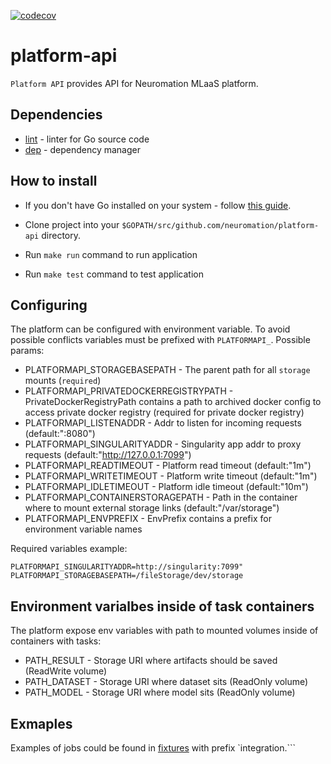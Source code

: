 [![codecov](https://codecov.io/gh/neuromation/platform-api/branch/master/graph/badge.svg?token=UhSf3Bzfe0)](https://codecov.io/gh/neuromation/platform-api)
# platform-api

`Platform API` provides API for Neuromation MLaaS platform.

## Dependencies

* [lint](https://github.com/golang/lint) - linter for Go source code
* [dep](https://github.com/golang/dep) - dependency manager

## How to install

* If you don't have Go installed on your system - follow [this guide](https://golang.org/doc/install).

* Clone project into your `$GOPATH/src/github.com/neuromation/platform-api` directory.

* Run `make run` command to run application

* Run `make test` command to test application

## Configuring

The platform can be configured with environment variable. To avoid possible conflicts variables must be prefixed with `PLATFORMAPI_`.
Possible params:
* PLATFORMAPI_STORAGEBASEPATH - The parent path for all `storage` mounts (`required`)
* PLATFORMAPI_PRIVATEDOCKERREGISTRYPATH - PrivateDockerRegistryPath contains a path to archived docker config to access private docker registry (required for private docker registry)
* PLATFORMAPI_LISTENADDR - Addr to listen for incoming requests (default:":8080")
* PLATFORMAPI_SINGULARITYADDR - Singularity app addr to proxy requests (default:"http://127.0.0.1:7099")
* PLATFORMAPI_READTIMEOUT - Platform read timeout (default:"1m")
* PLATFORMAPI_WRITETIMEOUT - Platform write timeout (default:"1m")
* PLATFORMAPI_IDLETIMEOUT - Platform idle timeout (default:"10m")
* PLATFORMAPI_CONTAINERSTORAGEPATH - Path in the container where to mount external storage links (default:"/var/storage")
* PLATFORMAPI_ENVPREFIX - EnvPrefix contains a prefix for environment variable names

Required variables example:
```
PLATFORMAPI_SINGULARITYADDR=http://singularity:7099"
PLATFORMAPI_STORAGEBASEPATH=/fileStorage/dev/storage
```

## Environment varialbes inside of task containers

The platform expose env variables with path to mounted volumes inside of containers with tasks:
* PATH_RESULT - Storage URI where artifacts should be saved (ReadWrite volume)
* PATH_DATASET - Storage URI where dataset sits (ReadOnly volume)
* PATH_MODEL - Storage URI where model sits (ReadOnly volume)

## Exmaples

Examples of jobs could be found in [fixtures](https://github.com/neuromation/platform-api/tree/master/api/v1/testdata/fixtures) with prefix `integration.```